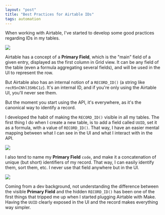 ```yaml
---
layout: "post"
title: "Best Practices for Airtable IDs"
tags: automation
---
```


When working with Airtable, I've started to develop some good practices regarding IDs in my tables.

![](/img/files/2025-01-02-best-practices-airtable-ids/01-de52e8e57c.png)

Airtable has a concept of a **Primary Field**, which is the "main" field of a given entry, displayed as the first column in Grid view. It can be any field of the table (even a formula aggregating several fields), and will be used in the UI to represent the row.

But Airtable also has an internal notion of a `RECORD_ID()` (a string like `recR5nCNhl3SHbC1z`). It's an internal ID, and if you're only using the Airtable UI, you'll never see them.

But the moment you start using the API, it's everywhere, as it's the canonical way to identify a record.

I developed the habit of making the `RECORD_ID()` visible in all my tables. The first thing I do when I create a new table, is to add a field called `UUID`, set it as a formula, with a value of `RECORD_ID()`. That way, I have an easier mental mapping between what I can see in the UI and what I interact with in the API.

![](/img/files/2025-01-02-best-practices-airtable-ids/02-7c68a1210a.png)

I also tend to name my **Primary Field** `code`, and make it a concatenation of unique (but short) identifiers of my record. That way, I can easily identify them, sort them, etc. I never use that field anywhere but in the UI.

![](/img/files/2025-01-02-best-practices-airtable-ids/03-80e6b771ac.png)

Coming from a dev background, not understanding the difference between the visible **Primary Field** and the hidden `RECORD_ID()` has been one of the first things that tripped me up when I started plugging Airtable with Make. Having the `UUID` clearly exposed in the UI and the record makes everything way simpler.